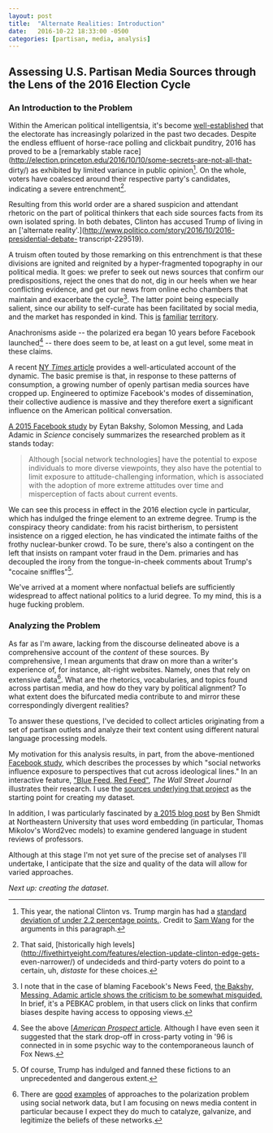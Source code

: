 ```yaml
---
layout: post
title:  "Alternate Realities: Introduction"
date:   2016-10-22 18:33:00 -0500
categories: [partisan, media, analysis]
---
```


## Assessing U.S. Partisan Media Sources through the Lens of the 2016 Election Cycle

### An Introduction to the Problem

Within the American political intelligentsia, it's become [well-established](http://prospect.org/article/hardened-divide-american-politics-0) that the electorate has increasingly polarized in the past two decades. Despite the endless effluent of horse-race polling and clickbait punditry, 2016 has proved to be a [remarkably stable race](http://election.princeton.edu/2016/10/10/some-secrets-are-not-all-that- dirty/) as exhibited by limited variance in public opinion[^1]. On the whole, voters have coalesced around their respective party's candidates, indicating a severe entrenchment[^2].

Resulting from this world order are a shared suspicion and attendant rhetoric on the part of political thinkers that each side sources facts from its own isolated spring. In both debates, Clinton has accused Trump of living in an ['alternate reality'.](http://www.politico.com/story/2016/10/2016-presidential-debate- transcript-229519).

A truism often touted by those remarking on this entrenchment is that these divisions are ignited and reignited by a hyper-fragmented topography in our political media. It goes: we prefer to seek out news sources that confirm our predispositions, reject the ones that do not, dig in our heels when we hear conflicting evidence, and get our news from online echo chambers that maintain and exacerbate the cycle[^3]. The latter point being especially salient, since our ability to self-curate has been facilitated by social media, and the market has responded in kind. This [is](http://www.npr.org/sections/alltechconsidered/2016/07/24/486941582/the-reason-your-feed-became-an-echo-chamber-and-what-to-do-about-it) [familiar](https://www.washingtonpost.com/news/in-theory/wp/2016/07/14/confirmed-echo-chambers-exist-on-social-media-but-what-can-we-do-about-them/?utm_term=.c129e751ebc2) [territory](http://www.nytimes.com/roomfordebate/2011/04/21/barack-obama-and-the-psychology-of-the-birther-myth/the-echo-chamber-effect).

Anachronisms aside -- the polarized era began 10 years before Facebook launched[^4] -- there does seem to be, at least on a gut level, some meat in these claims.

A recent [NY *Times* article](http://www.nytimes.com/2016/08/28/magazine/inside-facebooks-totally-insane-unintentionally-gigantic-hyperpartisan-political-media-machine.html?_r=0) provides a well-articulated account of the dynamic. The basic premise is that, in response to these patterns of consumption, a growing number of openly partisan media sources have cropped up. Engineered to optimize Facebook's modes of dissemination, their collective audience is massive and they therefore exert a significant influence on the American political conversation.

[A 2015 Facebook study](http://doi.org/10.1126/science.aaa1160) by Eytan Bakshy, Solomon Messing, and Lada Adamic in *Science* concisely summarizes the researched problem as it stands today:
> Although [social network technologies] have the potential to expose individuals to more diverse viewpoints, they also have the potential to limit exposure to attitude-challenging 	information, which is associated with the	adoption of more extreme attitudes over time and misperception of facts about current events.

We can see this process in effect in the 2016 election cycle in particular, which has indulged the fringe element to an extreme degree. Trump is the conspiracy theory candidate: from his racist birtherism, to persistent insistence on a rigged election, he has vindicated the intimate faiths of the frothy nuclear-bunker crowd. To be sure, there's also a contingent on the left that insists on rampant voter fraud in the Dem. primaries and has decoupled the irony from the tongue-in-cheek comments about Trump's "cocaine sniffles"[^5]. 

We've arrived at a moment where nonfactual beliefs are sufficiently widespread to affect national politics to a lurid degree. To my mind, this is a huge fucking problem.

### Analyzing the Problem

As far as I'm aware, lacking from the discourse delineated above is a comprehensive account of the *content* of these sources. By comprehensive, I mean arguments that draw on more than a writer's experience of, for instance, alt-right websites. Namely, ones that rely on extensive data[^6]. What are the rhetorics, vocabularies, and topics found across partisan media, and how do they vary by political alignment? To what extent does the bifurcated media contribute to and mirror these correspondingly divergent realities? 

To answer these questions, I've decided to collect articles originating from a set of partisan outlets and analyze their text content using different natural language processing models.

My motivation for this analysis results, in part, from the above-mentioned [Facebook study](http://doi.org/10.1126/science.aaa1160), which describes the processes by which "social networks influence exposure to perspectives that cut across ideological lines." In an interactive feature, ["Blue Feed, Red Feed"](http://graphics.wsj.com/blue-feed-red-feed/), *The Wall Street Journal* illustrates their research. I use the [sources underlying that project](https://github.com/jonkeegan/blue-feed-red-feed-sources) as the starting point for creating my dataset.

In addition, I was particularly fascinated by [a 2015 blog post](http://bookworm.benschmidt.org/posts/2015-10-30-rejecting-the-gender-binary.html) by Ben Shmidt at Northeastern University that uses word embedding (in particular, Thomas Mikolov's Word2vec models) to examine gendered language in student reviews of professors.

Although at this stage I'm not yet sure of the precise set of analyses I'll undertake, I anticipate that the size and quality of the data will allow for varied approaches.

*Next up: creating the dataset*.

[^1]: This year, the national Clinton vs. Trump margin has had a [standard deviation of under 2.2 percentage points.](http://election.princeton.edu/2016/09/16/is-a-change-in-the-air/). Credit to [Sam Wang](http://election.princeton.edu) for the arguments in this paragraph.

[^2]: That said, [historically high levels](http://fivethirtyeight.com/features/election-update-clinton-edge-gets- even-narrower/) of undecideds and third-party voters do point to a certain, uh, *distaste* for these choices.

[^3]: I note that in the case of blaming Facebook's News Feed, [the Bakshy, Messing, Adamic article shows the criticism to be somewhat misguided.](http://doi.org/10.1126/science.aaa1160) In brief, it's a PEBKAC problem, in that users click on links that confirm biases despite having access to opposing views.

[^4]: See the above [[*American Prospect* article](http://prospect.org/article/hardened-divide-american-politics-0). Although I have even seen it suggested that the stark drop-off in cross-party voting in '96 is connected in in some psychic way to the contemporaneous launch of Fox News.

[^5]: Of course, Trump has indulged and fanned these fictions to an unprecedented and dangerous extent.

[^6]: There are [good](http://www.sciencedirect.com/science/article/pii/S0959378015000369) [examples](https://www.washingtonpost.com/news/the-intersect/wp/2016/09/26/these-charts-show-exactly-how-racist-and-radical-the-alt-right-has-gotten-this-year/) of approaches to the polarization problem using social network data, but I am focusing on news media content in particular because I expect they do much to catalyze, galvanize, and legitimize the beliefs of these networks.